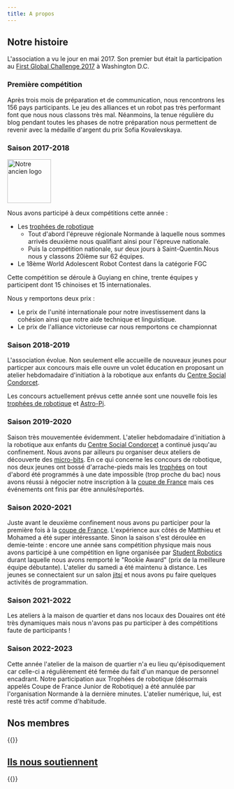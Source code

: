 ```yaml
---
title: A propos
---
```

## Notre histoire

L'association a vu le jour en mai 2017. Son premier but était la participation au [First Global Challenge 2017](https://first.global/archive/fgc-2017/) à Washington D.C.

### Première compétition

Après trois mois de préparation et de communication, nous rencontrons les 156 pays participants. Le jeu des alliances et un robot pas très performant font que nous nous classons très mal. Néanmoins, la tenue régulière du blog pendant toutes les phases de notre préparation nous permettent de revenir avec la médaille d'argent du prix Sofia Kovalevskaya.

### Saison 2017-2018

<div class="d-flex justify-center pb-2">
  <img alt="Notre ancien logo" data-src="https://s.werobot.fr/old_logo.png" title="Notre ancien logo" width="100" />
</div>

Nous avons participé à deux compétitions cette année :
- Les [trophées de robotique](http://tropheesderobotique.fr)
  - Tout d'abord l'épreuve régionale Normande à laquelle nous sommes arrivés deuxième nous qualifiant ainsi pour l'épreuve nationale.
  - Puis la compétition nationale, sur deux jours à Saint-Quentin.Nous nous y classons 20ième sur 62 équipes.
- Le 18ème World Adolescent Robot Contest dans la catégorie FGC

Cette compétition se déroule à Guyiang en chine, trente équipes y participent dont 15 chinoises et 15 internationales.

Nous y remportons deux prix :
  - Le prix de l'unité internationale pour notre investissement dans la cohésion ainsi que notre aide technique et linguistique.
  - Le prix de l'alliance victorieuse car nous remportons ce championnat

### Saison 2018-2019

L'association évolue. Non seulement elle accueille de nouveaux jeunes pour particper aux concours mais elle ouvre un volet éducation en proposant un atelier hebdomadaire d'initiation à la robotique aux enfants du [Centre Social Condorcet](https://www.espacecondorcet.org/).

Les concours actuellement prévus cette année sont une nouvelle fois les [trophées de robotique](http://tropheesderobotique.fr) et [Astro-Pi](https://www.astro-pi.org).

### Saison 2019-2020

Saison très mouvementée évidemment. L'atelier hebdomadaire d'initiation à la robotique aux enfants du [Centre Social Condorcet](https://www.espacecondorcet.org/) a continué jusqu'au confinement. Nous avons par ailleurs pu organiser deux ateliers de découverte des [micro-bits](https://archive.microbit.org/fr/). En ce qui concerne les concours de robotique, nos deux jeunes ont bossé d'arrache-pieds mais les [trophées](http://tropheesderobotique.fr) on tout d'abord été programmés à une date impossible (trop proche du bac) nous avons réussi à négocier notre inscription à la [coupe de France](https://www.coupederobotique.fr/) mais ces événements ont finis par être annulés/reportés.

### Saison 2020-2021

Juste avant le deuxième confinement nous avons pu participer pour la première fois à la [coupe de France](https://www.coupederobotique.fr/).
L'expérience aux côtés de Matthieu et Mohamed a été super intéressante. 
Sinon la saison s'est déroulée en demie-teinte : encore une année sans compétition physique mais nous avons participé à une compétition en ligne organisée par [Student Robotics](https://studentrobotics.org/) durant laquelle nous avons remporté le "Rookie Award" (prix de la meilleure équipe débutante).
L'atelier du samedi a été maintenu à distance. Les jeunes se connectaient sur un salon [jitsi](https://jitsi.org/) et nous avons pu faire quelques activités de programmation.

### Saison 2021-2022
Les ateliers à la maison de quartier et dans nos locaux des Douaires ont été très dynamiques mais nous n'avons pas pu participer à des compétitions faute de participants !

### Saison 2022-2023
Cette année l'atelier de la maison de quartier n'a eu lieu qu'épisodiquement car celle-ci a régulièrement été fermée du fait d'un manque de personnel encadrant.
Notre participation aux Trophées de robotique (désormais appelés Coupe de France Junior de Robotique) a été annulée par l'organisation Normande à la dernière minutes.
L'atelier numérique, lui, est resté très actif comme d'habitude.


<div id="members"></div>

## Nos membres

{{<members>}}


<div id="partners"></div>

## [Ils nous soutiennent](/partners)

{{<partners>}}

